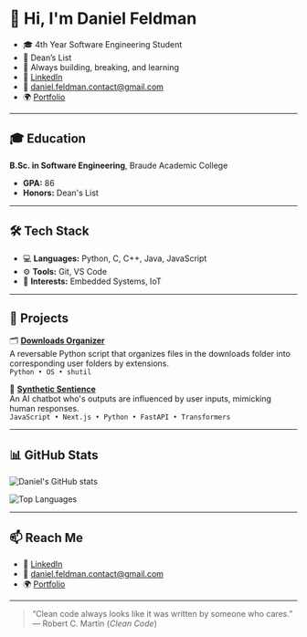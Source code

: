 # 👋 Hi, I'm Daniel Feldman

- 🎓 4th Year Software Engineering Student  
- 🏅 Dean’s List 
- 🧠 Always building, breaking, and learning
- 💼 [LinkedIn](https://www.linkedin.com/in/dany-feldman)  
- 📧 daniel.feldman.contact@gmail.com  
- 🌍 [Portfolio](https://portfolio-danielfeldman1s-projects.vercel.app/)

---

## 🎓 Education
**B.Sc. in Software Engineering**, Braude Academic College
- **GPA:** 86
- **Honors:** Dean's List

---

## 🛠️ Tech Stack

- 💻 **Languages:** Python, C, C++, Java, JavaScript
- ⚙️ **Tools:** Git, VS Code  
- 🔬 **Interests:** Embedded Systems, IoT

---

## 🚀 Projects

🗂️ **[Downloads Organizer](https://github.com/DanielFeldman1/folder-organizer)**  
A reversable Python script that organizes files in the downloads folder into corresponding user folders by extensions.  
`Python • OS • shutil`

🧠 **[Synthetic Sentience](https://github.com/DanielFeldman1/synthetic-sentience)**  
An AI chatbot who's outputs are influenced by user inputs, mimicking human responses.  
`JavaScript • Next.js • Python • FastAPI • Transformers`

---

## 📊 GitHub Stats

![Daniel's GitHub stats](https://github-readme-stats.vercel.app/api?username=DanielFeldman1&show_icons=true&theme=default&hide=stars&count_private=true)

![Top Languages](https://github-readme-stats.vercel.app/api/top-langs/?username=DanielFeldman1&layout=compact)

---

## 📫 Reach Me

- 💼 [LinkedIn](https://www.linkedin.com/in/dany-feldman)  
- 📧 daniel.feldman.contact@gmail.com  
- 🌍 [Portfolio](https://portfolio-danielfeldman1s-projects.vercel.app/)

---

> “Clean code always looks like it was written by someone who cares.”  
> — Robert C. Martin (*Clean Code*)
